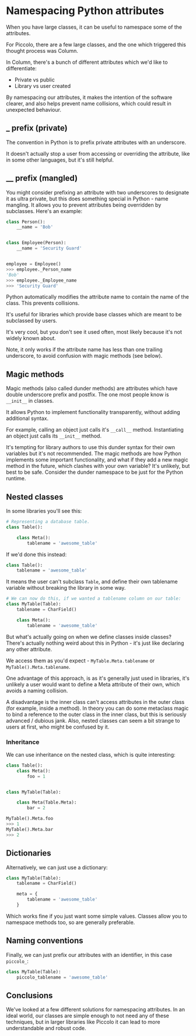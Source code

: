# Namespacing Python attributes

When you have large classes, it can be useful to namespace some of the attributes.

For Piccolo, there are a few large classes, and the one which triggered this thought process was Column.

In Column, there's a bunch of different attributes which we'd like to differentiate:

 * Private vs public
 * Library vs user created

By namespacing our attributes, it makes the intention of the software clearer, and also helps prevent name collisions, which could result in unexpected behaviour.

## _ prefix (private)

The convention in Python is to prefix private attributes with an underscore.

It doesn't actually stop a user from accessing or overriding the attribute, like in some other languages, but it's still helpful.

## __ prefix (mangled)

You might consider prefixing an attribute with two underscores to designate it as ultra private, but this does something special in Python - name mangling. It allows you to prevent attributes being overridden by subclasses. Here's an example:

```python
class Person():
    __name = 'Bob'


class Employee(Person):
    __name = 'Security Guard'


employee = Employee()
>>> employee._Person_name
'Bob'
>>> employee._Employee_name
>>> 'Security Guard'
```

Python automatically modifies the attribute name to contain the name of the class. This prevents collisions.

It's useful for libraries which provide base classes which are meant to be subclassed by users.

It's very cool, but you don't see it used often, most likely because it's not widely known about.

Note, it only works if the attribute name has less than one trailing underscore, to avoid confusion with magic methods (see below).

## Magic methods

Magic methods (also called dunder methods) are attributes which have double underscore prefix and postfix. The one most people know is `__init__` in classes.

It allows Python to implement functionality transparently, without adding additional syntax.

For example, calling an object just calls it's `__call__` method. Instantiating an object just calls its `__init__` method.

It's tempting for library authors to use this dunder syntax for their own variables but it's not recommended. The magic methods are how Python implements some important functionality, and what if they add a new magic method in the future, which clashes with your own variable? It's unlikely, but best to be safe. Consider the dunder namespace to be just for the Python runtime.

## Nested classes

In some libraries you'll see this:

```python
# Representing a database table.
class Table():

    class Meta():
        tablename = 'awesome_table'
```

If we'd done this instead:

```python
class Table():
    tablename = 'awesome_table'
```

It means the user can't subclass `Table`, and define their own tablename variable without breaking the library in some way.

```python
# We can now do this, if we wanted a tablename column on our table:
class MyTable(Table):
    tablename = CharField()

    class Meta():
        tablename = 'awesome_table'
```

But what's actually going on when we define classes inside classes? There's actually nothing weird about this in Python - it's just like declaring any other attribute.

We access them as you'd expect - `MyTable.Meta.tablename` or `MyTable().Meta.tablename`.

One advantage of this approach, is as it's generally just used in libraries, it's unlikely a user would want to define a Meta attribute of their own, which avoids a naming collision.

A disadvantage is the inner class can't access attributes in the outer class (for example, inside a method). In theory you can do some metaclass magic to bind a reference to the outer class in the inner class, but this is seriously advanced / dubious jank. Also, nested classes can seem a bit strange to users at first, who might be confused by it.

### Inheritance

We can use inheritance on the nested class, which is quite interesting:

```python
class Table():
    class Meta():
        foo = 1


class MyTable(Table):

    class Meta(Table.Meta):
        bar = 2

MyTable().Meta.foo
>>> 1
MyTable().Meta.bar
>>> 2
```

## Dictionaries

Alternatively, we can just use a dictionary:

```python
class MyTable(Table):
    tablename = CharField()

    meta = {
        tablename = 'awesome_table'
    }
```

Which works fine if you just want some simple values. Classes allow you to namespace methods too, so are generally preferable.

## Naming conventions

Finally, we can just prefix our attributes with an identifier, in this case `piccolo_`:

```python
class MyTable(Table):
    piccolo_tablename = 'awesome_table'

```

## Conclusions

We've looked at a few different solutions for namespacing attributes. In an ideal world, our classes are simple enough to not need any of these techniques, but in larger libraries like Piccolo it can lead to more understandable and robust code.

